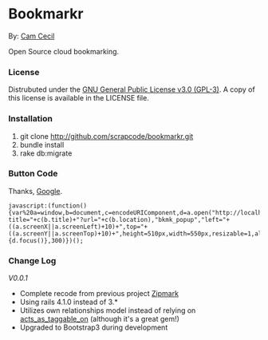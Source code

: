 # Bookmarkr
By: [Cam Cecil](http://github.com/scrapcode)

Open Source cloud bookmarking.

### License

Distrubuted under the [GNU General Public License v3.0 (GPL-3)](https://www.gnu.org/licenses/gpl-3.0.txt). A copy of this license is available in the LICENSE file.

### Installation

1. git clone http://github.com/scrapcode/bookmarkr.git
2. bundle install
3. rake db:migrate

### Button Code
Thanks, [Google](http://google.com).

```
javascript:(function(){var%20a=window,b=document,c=encodeURIComponent,d=a.open("http://localhost:3000/marks/new?title="+c(b.title)+"?url="+c(b.location),"bkmk_popup","left="+((a.screenX||a.screenLeft)+10)+",top="+((a.screenY||a.screenTop)+10)+",height=510px,width=550px,resizable=1,alwaysRaised=1");a.setTimeout(function(){d.focus()},300)})();
```

### Change Log
_V0.0.1_
* Complete recode from previous project [Zipmark](http://github.com/scrapcode/zipmark)
* Using rails 4.1.0 instead of 3.*
* Utilizes own relationships model instead of relying on [acts_as_taggable_on](https://github.com/mbleigh/acts-as-taggable-on) (although it's a great gem!)
* Upgraded to Bootstrap3 during development